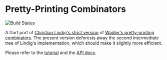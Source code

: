 # Pretty-Printing Combinators

[![Build Status](https://drone.io/github.com/polux/pretty/status.png)](https://drone.io/github.com/polux/pretty/latest)

A Dart port of [Christian Lindig's strict
version](http://citeseerx.ist.psu.edu/viewdoc/summary?doi=10.1.1.34.2200) of
[Wadler's pretty-printing
combinators](http://homepages.inf.ed.ac.uk/wadler/papers/prettier/prettier.pdf).
The present version deforests away the second intermediate tree of Lindig's
implementation, which should make it slightly more efficient.

Please refer to the [tutorial](http://polux.github.io/pretty_demo/web/pretty_demo.html) and the [API docs](http://www.dartdocs.org/documentation/pretty/latest/index.html).
